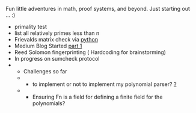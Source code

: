 Fun little adventures in math, proof systems, and beyond.
Just starting out ... 
:)

- primality test
- list all relatively primes less than n
- Frievalds matrix check via [python](https://github.com/mube1/cryptography_adventures/blob/main/Frievalds_Matrix_check.py)
- Medium Blog Started [part 1](https://medium.com/@ube10/zk-journey-part-1-my-journey-begins-326d746e0c0b)
- Reed Solomon fingerprinting ( Hardcoding for brainstorming)
- In progress on sumcheck protocol
- - Challenges so far
  - - to implement or not to implement my polynomial parser? [?](https://github.com/philippeitis/rustnomial)
  - - Ensuring Fn is a field for defining a finite field for the polynomials?



